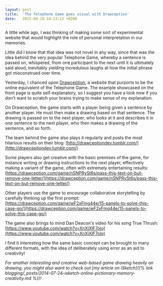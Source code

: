 ```yaml
---
layout: post
title:  'The Telephone Game goes visual with Drawception'
date:   2015-04-16 14:13:12 +0200
---
```


A little while ago, I was thinking of making some sort of experimental website that would highlight the role of personal interpretation in our memories.

Little did I know that that idea was not novel in any way, since that was the idea behind the very popular Telephone Game, whereby a sentence is passed on, whispered, from one participant to the next until it is ultimately said aloud, inevitably yielding incredulous laughs at how the initial phrase got misconstrued over time.

Yesterday, I chanced upon [Drawception](https://drawception.com/), a website that purports to be the online equivalent of the Telephone Game. The example showcased on the front page is quite self-explanatory, so I suggest you have a look now if you don't want to scratch your brains trying to make sense of my explanation.

On Drawception, the game starts with a player being given a sentence by another player. He must then make a drawing based on that sentence. The drawing is passed on to the next player, who looks at it and describes it in one sentence to the next player, who then makes a drawing of the sentence, and so forth.

The team behind the game also plays it regularly and posts the most hilarious results on their blog: [http://drawceptiondev.tumblr.com/](http://drawceptiondev.tumblr.com/)

Some players also get creative with the basic premises of the game, for instance writing or drawing instructions to the next player, effectively making a variant of the game, often with extremely entertaining results: [https://drawception.com/game/nSNPRySt6s/pass-this-text-on-but-remove-one-letter/](https://drawception.com/game/nSNPRySt6s/pass-this-text-on-but-remove-one-letter/)

Other players use the game to encourage collaborative storytelling by carefully thinking up the first prompt: [https://drawception.com/game/wF2xFmg44e/15-panels-to-solve-this-case-go/](https://drawception.com/game/wF2xFmg44e/15-panels-to-solve-this-case-go/)

The game also brings to mind Dan Deacon's video for his song True Thrush: [https://www.youtube.com/watch?v=XnXiXlF7olo](https://www.youtube.com/watch?v=XnXiXlF7olo)

I find it interesting how the same basic concept can be brought to many different formats, with the idea of deliberately using error as an aid to creativity!

*For another interesting and creative web-based game drawing heavily on drawing, you might also want to check out [my article on iSketch]({% link blogging/_posts/2014-07-24-isketch-online-pictionary-memory-creativity.md %})!*
